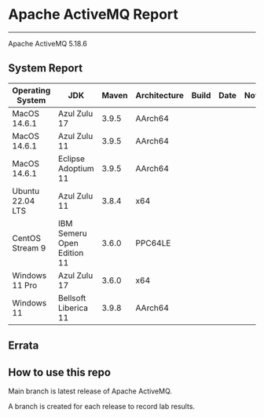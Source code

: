 # Apache ActiveMQ Report
--- 

Apache ActiveMQ 5.18.6

## System Report

| Operating System    | JDK       | Maven | Architecture | Build | Date  | Notes |
|---------------------|-----------|-------|--------------|-------|-------|-------|
| MacOS 14.6.1          | Azul Zulu 17   | 3.9.5 | AArch64      |  |  |  |
| MacOS 14.6.1          | Azul Zulu 11   | 3.9.5 | AArch64      |  |  |  |
| MacOS 14.6.1          | Eclipse Adoptium 11   | 3.9.5 | AArch64      |  |  |  |
| Ubuntu 22.04 LTS    | Azul Zulu 11   | 3.8.4 | x64      |  | |  |
| CentOS Stream 9     | IBM Semeru Open Edition 11 | 3.6.0 | PPC64LE      |  |  |  |
| Windows 11 Pro      | Azul Zulu 17 | 3.6.0 | x64      |  |  |  |
| Windows 11       | Bellsoft Liberica 11 | 3.9.8 | AArch64      |  |  |  |


## Errata


## How to use this repo

Main branch is latest release of Apache ActiveMQ.

A branch is created for each release to record lab results.
